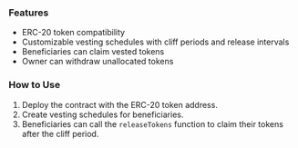 ### Features
- ERC-20 token compatibility
- Customizable vesting schedules with cliff periods and release intervals
- Beneficiaries can claim vested tokens
- Owner can withdraw unallocated tokens

### How to Use
1. Deploy the contract with the ERC-20 token address.
2. Create vesting schedules for beneficiaries.
3. Beneficiaries can call the `releaseTokens` function to claim their tokens after the cliff period.
